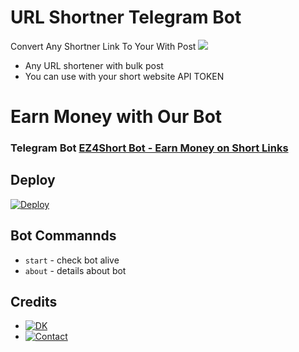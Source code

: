 # URL Shortner Telegram Bot 
Convert Any Shortner Link To Your With Post
<img src="https://user-images.githubusercontent.com/73097560/115834477-dbab4500-a447-11eb-908a-139a6edaec5c.gif">
* Any URL shortener with bulk post
* You can use with your short website API TOKEN
</p>

</p>
<h1 align="left">
  <b>Earn Money with Our Bot</b>
</h1>

### Telegram Bot [EZ4Short Bot - Earn Money on Short Links](telegram.me/EZ4ShortBot)

## Deploy 

[![Deploy](https://www.herokucdn.com/deploy/button.svg)](https://heroku.com/deploy?template=https://github.com/Jakeedot/URLShortener)

## Bot Commannds
* `start` - check bot alive
* `about` - details about bot

  
## Credits 

* [![DK](https://img.shields.io/static/v1?label=DKBOTZ&message=Telegram&color=critical)](https://t.me/DKBOTZ)
* [![Contact](https://img.shields.io/static/v1?label=Contact&message=On+Telegram&color=critical)](https://t.me/Cynitesupport)
